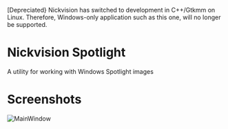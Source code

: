 [Depreciated} Nickvision has switched to development in C++/Gtkmm on Linux. Therefore, Windows-only application such as this one, will no longer be supported.

# Nickvision Spotlight
 A utility for working with Windows Spotlight images

# Screenshots
![MainWindow](https://user-images.githubusercontent.com/17648453/146654228-fcb0324d-7b8b-49ee-9199-452b7bf0b61c.png)
